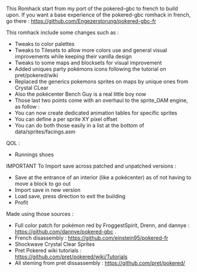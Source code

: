 This Romhack start from my port of the pokered-gbc to french to build upon.
If you want a base experience of the pokered-gbc romhack in french, go there : https://github.com/Engezerstorung/pokered-gbc-fr

This romhack include some changes such as :
- Tweaks to color palettes
- Tweaks to Tilesets to allow more colors use and general visual improvements while keeping their vanilla design
- Tweaks to some maps and blocksets for visual improvement
- Added uniques party pokémons icons following the tutorial on pret/pokered/wiki
- Replaced the generics pokemons sprites on maps by unique ones from Crystal CLear
- Also the pokécenter Bench Guy is a real little boy now
- Those last two points come with an overhaul to the sprite_OAM engine, as follow :
- You can now create dedicated animation tables for specific sprites
- You can define a per sprite XY pixel offset
- You can do both those easily in a list at the bottom of data/sprites/facings.asm

QOL :
- Runnings shoes



IMPORTANT
To Import save across patched and unpatched versions : 
- Save at the entrance of an interior (like a pokécenter) as of not having to move a block to go out
- Import save in new version
- Load save, press direction to exit the building
- Profit

Made using those sources :
- Full color patch for pokémon red by FroggestSpirit, Drenn, and dannye : https://github.com/dannye/pokered-gbc .
- French disassembly : https://github.com/einstein95/pokered-fr
- Shockwave Crystal Clear Sprites 
- Pret Pokered wiki tutorials : https://github.com/pret/pokered/wiki/Tutorials
- All steming from pret dissassembly : https://github.com/pret/pokered/
